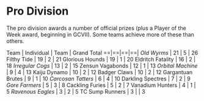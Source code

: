 # Pro Division

The pro division awards a number of official prizes (plus a Player of the Week award, beginning in GCVII). Some teams achieve more of these than others.

Team | Individual | Team | Grand Total
==|==|==|==|
*Old Wyrms* | 21 | 5 | 26
Filthy Tide | 19 | 2 | 21
Glorious Hounds | 19 | 1 | 20
Eldritch Fatality | 16 | 2 | 18
*Irregular Cogs* | 13 | 2 | 15
Zensun Vagabonds | 12 | 1 | 13
*Orbital Machine* | 9 | 4 | 13
Kaiju Dynamo | 10 | 2 | 12
Badger Claws | 10 | 2 | 12
Gargantuan Brutes | 9 | 1 | 10
*Carcosan Tatters* | 6 | 4 | 10
Darkling Spectres | 7 | 2 | 9
*Gore Farmers* | 5 | 3 | 8
Cackling Furies | 5 | 2 | 7
Vanadium Hunters | 4 | 1 | 5
*Ravenous Eagles* | 3 | 2 | 5
TC Sump Runners | 3 |  | 3
